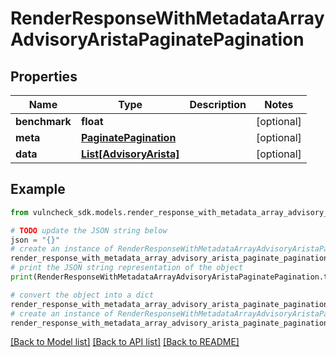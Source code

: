 # RenderResponseWithMetadataArrayAdvisoryAristaPaginatePagination


## Properties

Name | Type | Description | Notes
------------ | ------------- | ------------- | -------------
**benchmark** | **float** |  | [optional] 
**meta** | [**PaginatePagination**](PaginatePagination.md) |  | [optional] 
**data** | [**List[AdvisoryArista]**](AdvisoryArista.md) |  | [optional] 

## Example

```python
from vulncheck_sdk.models.render_response_with_metadata_array_advisory_arista_paginate_pagination import RenderResponseWithMetadataArrayAdvisoryAristaPaginatePagination

# TODO update the JSON string below
json = "{}"
# create an instance of RenderResponseWithMetadataArrayAdvisoryAristaPaginatePagination from a JSON string
render_response_with_metadata_array_advisory_arista_paginate_pagination_instance = RenderResponseWithMetadataArrayAdvisoryAristaPaginatePagination.from_json(json)
# print the JSON string representation of the object
print(RenderResponseWithMetadataArrayAdvisoryAristaPaginatePagination.to_json())

# convert the object into a dict
render_response_with_metadata_array_advisory_arista_paginate_pagination_dict = render_response_with_metadata_array_advisory_arista_paginate_pagination_instance.to_dict()
# create an instance of RenderResponseWithMetadataArrayAdvisoryAristaPaginatePagination from a dict
render_response_with_metadata_array_advisory_arista_paginate_pagination_from_dict = RenderResponseWithMetadataArrayAdvisoryAristaPaginatePagination.from_dict(render_response_with_metadata_array_advisory_arista_paginate_pagination_dict)
```
[[Back to Model list]](../README.md#documentation-for-models) [[Back to API list]](../README.md#documentation-for-api-endpoints) [[Back to README]](../README.md)


